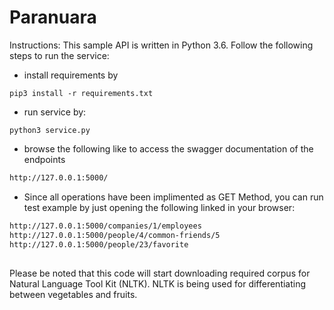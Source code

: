 # Paranuara
Instructions:
This sample API is written in Python 3.6. Follow the following steps to run the service:
- install requirements by
 ```shell script
pip3 install -r requirements.txt
```
- run service by:
```shell script
python3 service.py
```
- browse the following like to access the swagger documentation of the endpoints
```html
http://127.0.0.1:5000/
```
- Since all operations have been implimented as GET Method, you can run test example by just opening the following linked in your browser:
```html
http://127.0.0.1:5000/companies/1/employees
http://127.0.0.1:5000/people/4/common-friends/5
http://127.0.0.1:5000/people/23/favorite
```
## 
Please be noted that this code will start downloading required corpus for Natural Language Tool Kit (NLTK). NLTK is being used for differentiating between vegetables and fruits.
 